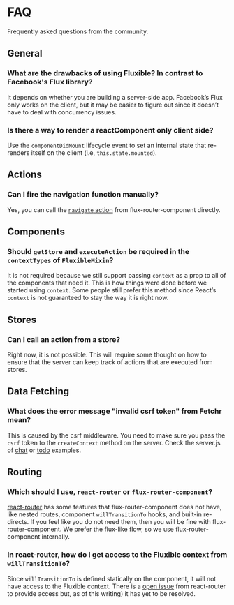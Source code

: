 # FAQ

Frequently asked questions from the community.


## General

### What are the drawbacks of using Fluxible? In contrast to Facebook's Flux library?

It depends on whether you are building a server-side app. Facebook’s Flux only works on the client, but it may be easier to figure out since it doesn’t have to deal with concurrency issues.

### Is there a way to render a reactComponent only client side?

Use the `componentDidMount` lifecycle event to set an internal state that re-renders itself on the client (i.e, `this.state.mounted`).




## Actions

### Can I fire the navigation function manually?

Yes, you can call the [`navigate` action](https://github.com/yahoo/flux-router-component/blob/master/actions/navigate.js) from flux-router-component directly.


## Components

### Should `getStore` and `executeAction` be required in the `contextTypes` of `FluxibleMixin`?

It is not required because we still support passing `context` as a prop to all of the components that need it. This is how things were done before we started using `context`. Some people still prefer this method since React’s `context` is not guaranteed to stay the way it is right now.


## Stores

### Can I call an action from a store?

Right now, it is not possible. This will require some thought on how to ensure that the server can keep track of actions that are executed from stores.




## Data Fetching

### What does the error message "invalid csrf token" from Fetchr mean?

This is caused by the csrf middleware. You need to make sure you pass the `csrf` token to the `createContext` method on the server. Check the server.js of [chat](https://github.com/yahoo/flux-examples/blob/master/chat/server.js#L37) or [todo](https://github.com/yahoo/flux-examples/blob/master/todo/server.js#L41) examples.




## Routing

### Which should I use, `react-router` or `flux-router-component`?

[react-router](https://github.com/rackt/react-router) has some features that flux-router-component does not have, like nested routes, component `willTransitionTo` hooks, and built-in re-directs. If you feel like you do not need them, then you will be fine with flux-router-component. We prefer the flux-like flow, so we use flux-router-component internally.


### In react-router, how do I get access to the Fluxible context from `willTransitionTo`?

Since `willTransitionTo` is defined statically on the component, it will not have access to the Fluxible context. There is a [open issue](https://github.com/rackt/react-router/pull/590) from react-router to provide access but, as of this writing) it has yet to be resolved.
